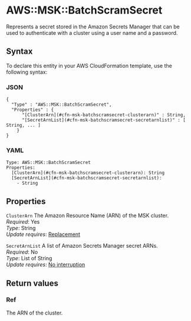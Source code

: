 # AWS::MSK::BatchScramSecret<a name="aws-resource-msk-batchscramsecret"></a>

Represents a secret stored in the Amazon Secrets Manager that can be used to authenticate with a cluster using a user name and a password\.

## Syntax<a name="aws-resource-msk-batchscramsecret-syntax"></a>

To declare this entity in your AWS CloudFormation template, use the following syntax:

### JSON<a name="aws-resource-msk-batchscramsecret-syntax.json"></a>

```
{
  "Type" : "AWS::MSK::BatchScramSecret",
  "Properties" : {
      "[ClusterArn](#cfn-msk-batchscramsecret-clusterarn)" : String,
      "[SecretArnList](#cfn-msk-batchscramsecret-secretarnlist)" : [ String, ... ]
    }
}
```

### YAML<a name="aws-resource-msk-batchscramsecret-syntax.yaml"></a>

```
Type: AWS::MSK::BatchScramSecret
Properties: 
  [ClusterArn](#cfn-msk-batchscramsecret-clusterarn): String
  [SecretArnList](#cfn-msk-batchscramsecret-secretarnlist): 
    - String
```

## Properties<a name="aws-resource-msk-batchscramsecret-properties"></a>

`ClusterArn`  <a name="cfn-msk-batchscramsecret-clusterarn"></a>
The Amazon Resource Name \(ARN\) of the MSK cluster\.  
*Required*: Yes  
*Type*: String  
*Update requires*: [Replacement](https://docs.aws.amazon.com/AWSCloudFormation/latest/UserGuide/using-cfn-updating-stacks-update-behaviors.html#update-replacement)

`SecretArnList`  <a name="cfn-msk-batchscramsecret-secretarnlist"></a>
A list of Amazon Secrets Manager secret ARNs\.  
*Required*: No  
*Type*: List of String  
*Update requires*: [No interruption](https://docs.aws.amazon.com/AWSCloudFormation/latest/UserGuide/using-cfn-updating-stacks-update-behaviors.html#update-no-interrupt)

## Return values<a name="aws-resource-msk-batchscramsecret-return-values"></a>

### Ref<a name="aws-resource-msk-batchscramsecret-return-values-ref"></a>

The ARN of the cluster\.
